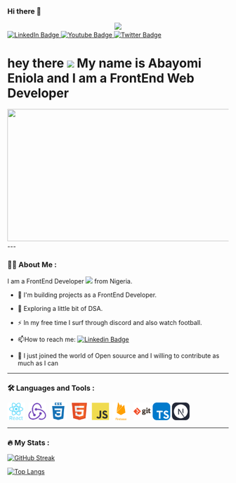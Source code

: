 ### Hi there 👋
<div id='header' align='center'>
<img src='https://giphy.com/clips/future-midjourney-chat-gpt-M16EnP70Vd6abjtsJT' width='100' />
</div>
<div id="badges">
  <a href="https://www.linkedin.com/Enielect">
    <img src="https://img.shields.io/badge/LinkedIn-blue?style=for-the-badge&logo=linkedin&logoColor=white" alt="LinkedIn Badge"/>
  </a>
  <a href="your-youtube-URL">
    <img src="https://img.shields.io/badge/YouTube-red?style=for-the-badge&logo=youtube&logoColor=white" alt="Youtube Badge"/>
  </a>
  <a href="https://www.twitter.com/enielect">
    <img src="https://img.shields.io/badge/Twitter-blue?style=for-the-badge&logo=twitter&logoColor=white" alt="Twitter Badge"/>
  </a>
</div>

<h1>
  hey there
  <img src="https://media.giphy.com/media/hvRJCLFzcasrR4ia7z/giphy.gif" width="30px"/>
  My name is Abayomi Eniola and I am a FrontEnd Web Developer
</h1>

<div align="center">
  <img src="https://media.giphy.com/media/dWesBcTLavkZuG35MI/giphy.gif" width="600" height="300"/>
</div>
---

### :woman_technologist: About Me :
I am a FrontEnd Developer <img src="https://media.giphy.com/media/WUlplcMpOCEmTGBtBW/giphy.gif" width="30"> from Nigeria.

- :telescope: I'm building projects as a FrontEnd Developer.

- :seedling: Exploring a little bit of DSA.

- :zap: In my free time I surf through discord and also watch football.

- :mailbox:How to reach me: [![Linkedin Badge](https://img.shields.io/badge/-twitter-blue?style=flat&logo=twitter&logoColor=white)](https://www.twitter.com/enielect)
 
- 👯 I just joined the world of Open souurce and I willing to contribute as much as I can

---

### :hammer_and_wrench: Languages and Tools :

<div>
  <img src="https://github.com/devicons/devicon/blob/master/icons/react/react-original-wordmark.svg" title="React" alt="React" width="40" height="40"/>&nbsp;
  <img src="https://github.com/devicons/devicon/blob/master/icons/redux/redux-original.svg" title="Redux" alt="Redux " width="40" height="40"/>&nbsp;
  <img src="https://github.com/devicons/devicon/blob/master/icons/css3/css3-plain-wordmark.svg"  title="CSS3" alt="CSS" width="40" height="40"/>&nbsp;
  <img src="https://github.com/devicons/devicon/blob/master/icons/html5/html5-original.svg" title="HTML5" alt="HTML" width="40" height="40"/>&nbsp;
  <img src="https://github.com/devicons/devicon/blob/master/icons/javascript/javascript-original.svg" title="JavaScript" alt="JavaScript" width="40" height="40"/>&nbsp;
  <img src="https://github.com/devicons/devicon/blob/master/icons/firebase/firebase-plain-wordmark.svg" title="Firebase" alt="Firebase" width="40" height="40"/>&nbsp;
  <img src="https://github.com/devicons/devicon/blob/master/icons/git/git-original-wordmark.svg" title="Git" **alt="Git" width="40" height="40"/>
  <img src="https://github.com/tandpfun/skill-icons/blob/main/icons/TypeScript.svg" title="Typescript" alt="Typescript" width="40" height="40" />
  <img src="https://github.com/tandpfun/skill-icons/blob/main/icons/NextJS-Dark.svg" title="nextjs" alt="nextjs" width="40" height="40" />
</div>

---

### :fire: My Stats :

[![GitHub Streak](http://github-readme-streak-stats.herokuapp.com?user=Enielect&theme=dark&background=000000)](https://git.io/streak-stats)

[![Top Langs](https://github-readme-stats.vercel.app/api/top-langs/?username=Enielect&layout=compact&theme=vision-friendly-dark)](https://github.com/Enielect/github-readme-stats)



<!--
**Enielect/enielect** is a ✨ _special_ ✨ repository because its `README.md` (this file) appears on your GitHub profile.

Here are some ideas to get you started:

- 🔭 I’m currently working on ...
- 🌱 I’m currently learning ...
- 👯 I’m looking to collaborate on ...
- 🤔 I’m looking for help with ...
- 💬 Ask me about ...
- 📫 How to reach me: ...
- 😄 Pronouns: ...
- ⚡ Fun fact: ...
-->
